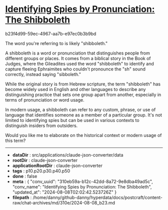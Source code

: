 # [Identifying Spies by Pronunciation: The Shibboleth](https://claude.ai/chat/310eb59a-b12c-42dd-8a72-9e8dba49ad5c)

b23f4d99-59ec-4967-aa7b-e97ec0b3b9bd

 The word you're referring to is likely "shibboleth."

A shibboleth is a word or pronunciation that distinguishes people from different groups or places. It comes from a biblical story in the Book of Judges, where the Gileadites used the word "shibboleth" to identify and capture fleeing Ephraimites who couldn't pronounce the "sh" sound correctly, instead saying "sibboleth."

While the original story is from Hebrew scripture, the term "shibboleth" has become widely used in English and other languages to describe any distinguishing practice that sets one group apart from another, especially in terms of pronunciation or word usage.

In modern usage, a shibboleth can refer to any custom, phrase, or use of language that identifies someone as a member of a particular group. It's not limited to identifying spies but can be used in various contexts to distinguish insiders from outsiders.

Would you like me to elaborate on the historical context or modern usage of this term?

---

* **dataDir** : src/applications/claude-json-converter/data
* **rootDir** : claude-json-converter
* **applicationRootDir** : claude-json-converter
* **tags** : p10.p20.p30.p40.p50
* **done** : false
* **meta** : {
  "conv_uuid": "310eb59a-b12c-42dd-8a72-9e8dba49ad5c",
  "conv_name": "Identifying Spies by Pronunciation: The Shibboleth",
  "updated_at": "2024-08-08T02:02:42.523726Z"
}
* **filepath** : /home/danny/github-danny/hyperdata/docs/postcraft/content-raw/chat-archives/md/310e/2024-08-08_b23.md